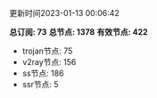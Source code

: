 更新时间2023-01-13 00:06:42

**总订阅: 73**
**总节点: 1378**
**有效节点: 422**
- trojan节点: 75
- v2ray节点: 156
- ss节点: 186
- ssr节点: 5
